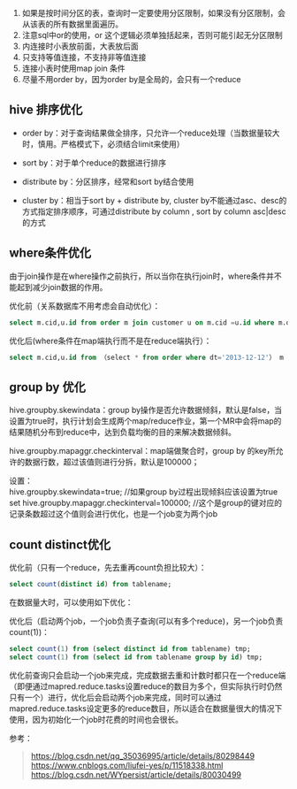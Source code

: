 
1. 如果是按时间分区的表，查询时一定要使用分区限制，如果没有分区限制，会从该表的所有数据里面遍历。
2. 注意sql中or的使用，or 这个逻辑必须单独括起来，否则可能引起无分区限制
3. 内连接时小表放前面，大表放后面
4. 只支持等值连接，不支持非等值连接
5. 连接小表时使用map join 条件
6. 尽量不用order by，因为order by是全局的，会只有一个reduce

## hive 排序优化

- order by：对于查询结果做全排序，只允许一个reduce处理（当数据量较大时，慎用。严格模式下，必须结合limit来使用）

- sort by：对于单个reduce的数据进行排序

- distribute by：分区排序，经常和sort by结合使用

- cluster by：相当于sort by + distribute by, cluster by不能通过asc、desc的方式指定排序顺序，可通过distribute by column , sort by column asc|desc的方式

## where条件优化

由于join操作是在where操作之前执行，所以当你在执行join时，where条件并不能起到减少join数据的作用。

优化前（关系数据库不用考虑会自动优化）：
```sql
select m.cid,u.id from order m join customer u on m.cid =u.id where m.dt='2013‐12‐12';
```

优化后(where条件在map端执行而不是在reduce端执行）：
```sql
select m.cid,u.id from （select * from order where dt='2013‐12‐12'） m join customer u on m.cid =u.id;
```

## group by 优化

hive.groupby.skewindata：group by操作是否允许数据倾斜，默认是false，当设置为true时，执行计划会生成两个map/reduce作业，第一个MR中会将map的结果随机分布到reduce中，达到负载均衡的目的来解决数据倾斜。

hive.groupby.mapaggr.checkinterval：map端做聚合时，group by 的key所允许的数据行数，超过该值则进行分拆，默认是100000；

设置：  
hive.groupby.skewindata=true; //如果group by过程出现倾斜应该设置为true
set hive.groupby.mapaggr.checkinterval=100000; //这个是group的键对应的记录条数超过这个值则会进行优化，也是一个job变为两个job


## count distinct优化

优化前（只有一个reduce，先去重再count负担比较大）：
```sql
select count(distinct id) from tablename;
```

在数据量大时，可以使用如下优化：

优化后（启动两个job，一个job负责子查询(可以有多个reduce)，另一个job负责count(1))：
```sql
select count(1) from (select distinct id from tablename) tmp;
select count(1) from (select id from tablename group by id) tmp;
```

优化前查询只会启动一个job来完成，完成数据去重和计数时都只在一个reduce端（即便通过mapred.reduce.tasks设置reduce的数目为多个，但实际执行时仍然只有一个）进行，优化后会启动两个job来完成，同时可以通过mapred.reduce.tasks设定更多的reduce数目，所以适合在数据量很大的情况下使用，因为初始化一个job时花费的时间也会很长。


参考： 
> https://blog.csdn.net/qq_35036995/article/details/80298449  
> https://www.cnblogs.com/liufei-yes/p/11518338.html  
> https://blog.csdn.net/WYpersist/article/details/80030499  
